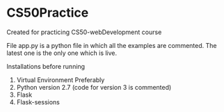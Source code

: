# CS50Practice

Created for practicing CS50-webDevelopment course

File app.py is a python file in which all the examples are commented. The latest one is the only one which is live.

Installations before running
1. Virtual Environment Preferably
2. Python version 2.7 (code for version 3 is commented)
3. Flask
4. Flask-sessions

